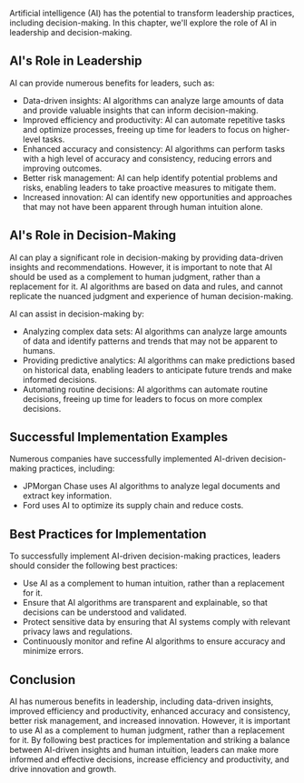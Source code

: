 

Artificial intelligence (AI) has the potential to transform leadership practices, including decision-making. In this chapter, we'll explore the role of AI in leadership and decision-making.

AI's Role in Leadership
-----------------------

AI can provide numerous benefits for leaders, such as:

* Data-driven insights: AI algorithms can analyze large amounts of data and provide valuable insights that can inform decision-making.
* Improved efficiency and productivity: AI can automate repetitive tasks and optimize processes, freeing up time for leaders to focus on higher-level tasks.
* Enhanced accuracy and consistency: AI algorithms can perform tasks with a high level of accuracy and consistency, reducing errors and improving outcomes.
* Better risk management: AI can help identify potential problems and risks, enabling leaders to take proactive measures to mitigate them.
* Increased innovation: AI can identify new opportunities and approaches that may not have been apparent through human intuition alone.

AI's Role in Decision-Making
----------------------------

AI can play a significant role in decision-making by providing data-driven insights and recommendations. However, it is important to note that AI should be used as a complement to human judgment, rather than a replacement for it. AI algorithms are based on data and rules, and cannot replicate the nuanced judgment and experience of human decision-making.

AI can assist in decision-making by:

* Analyzing complex data sets: AI algorithms can analyze large amounts of data and identify patterns and trends that may not be apparent to humans.
* Providing predictive analytics: AI algorithms can make predictions based on historical data, enabling leaders to anticipate future trends and make informed decisions.
* Automating routine decisions: AI algorithms can automate routine decisions, freeing up time for leaders to focus on more complex decisions.

Successful Implementation Examples
----------------------------------

Numerous companies have successfully implemented AI-driven decision-making practices, including:

* JPMorgan Chase uses AI algorithms to analyze legal documents and extract key information.
* Ford uses AI to optimize its supply chain and reduce costs.

Best Practices for Implementation
---------------------------------

To successfully implement AI-driven decision-making practices, leaders should consider the following best practices:

* Use AI as a complement to human intuition, rather than a replacement for it.
* Ensure that AI algorithms are transparent and explainable, so that decisions can be understood and validated.
* Protect sensitive data by ensuring that AI systems comply with relevant privacy laws and regulations.
* Continuously monitor and refine AI algorithms to ensure accuracy and minimize errors.

Conclusion
----------

AI has numerous benefits in leadership, including data-driven insights, improved efficiency and productivity, enhanced accuracy and consistency, better risk management, and increased innovation. However, it is important to use AI as a complement to human judgment, rather than a replacement for it. By following best practices for implementation and striking a balance between AI-driven insights and human intuition, leaders can make more informed and effective decisions, increase efficiency and productivity, and drive innovation and growth.

